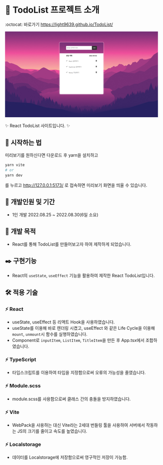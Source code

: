 # 📜 TodoList 프로젝트 소개
:octocat: 바로가기 https://light9639.github.io/TodoList/

![화면 캡처 2022-08-22](https://raw.githubusercontent.com/light9639/TodoList/master/public/light9639.github.io_TodoList_.png)

:sparkles: React TodoList 사이트입니다. :sparkles:

## :rocket: 시작하는 법
미리보기를 원하신다면 다운로드 후 yarn을 설치하고
```bash
yarn vite
# or
yarn dev
```
를 누르고 http://127.0.0.1:5173/ 로 접속하면 미리보기 화면을 띄울 수 있습니다.
## :calendar: 개발인원 및 기간
- 1인 개발 2022.08.25 ~ 2022.08.30(6일 소요)
## :dart: 개발 목적
- React를 통해 TodoList를 만들어보고자 하여 제작하게 되었습니다.
## :black_nib: 구현기능
- React의 `useState`, `useEffect` 기능을 활용하여 제작한 React TodoList입니다.
## :hammer_and_wrench: 적용 기술
### :zap: React
- useState, useEffect 등 리액트 Hook을 사용하였습니다.
- useState를 이용해 바로 렌더링 시켰고, useEffect 와 같은 Life Cycle을 이용해 `mount`, `unmount`시 함수를 실행하였습니다.
- Component로 `inputItem`, `ListItem`, `TitleItem`을 만든 후 App.tsx에서 조합하였습니다.
### :zap: TypeScript
- 타입스크립트를 이용하여 타입을 지정함으로써 오류의 가능성을 줄였습니다.
### :zap: Module.scss
- module.scss를 사용함으로써 클래스 간의 충돌을 방지하였습니다.
### :zap: Vite
- WebPack을 사용하는 대신 Vite라는 2세대 번들링 툴을 사용하여 서버에서 작동하는 JS의 크기를 줄이고 속도를 높였습니다.
### :zap: Localstorage
- 데이터를 Localstorage에 저장함으로써 영구적인 저장이 가능함.
